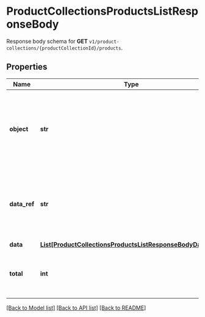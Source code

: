 # ProductCollectionsProductsListResponseBody

Response body schema for **GET** `v1/product-collections/{productCollectionId}/products`.

## Properties

Name | Type | Description | Notes
------------ | ------------- | ------------- | -------------
**object** | **str** | The type of the object represented by JSON. This object stores information about products and SKUs. | [optional] [default to 'list']
**data_ref** | **str** | Identifies the name of the JSON property that contains the array of products and SKUs. | [optional] [default to 'data']
**data** | [**List[ProductCollectionsProductsListResponseBodyDataItem]**](ProductCollectionsProductsListResponseBodyDataItem.md) |  | [optional] 
**total** | **int** | Total number of products &amp; SKUs in the product collection. | [optional] 

[[Back to Model list]](../README.md#documentation-for-models) [[Back to API list]](../README.md#documentation-for-api-endpoints) [[Back to README]](../README.md)


